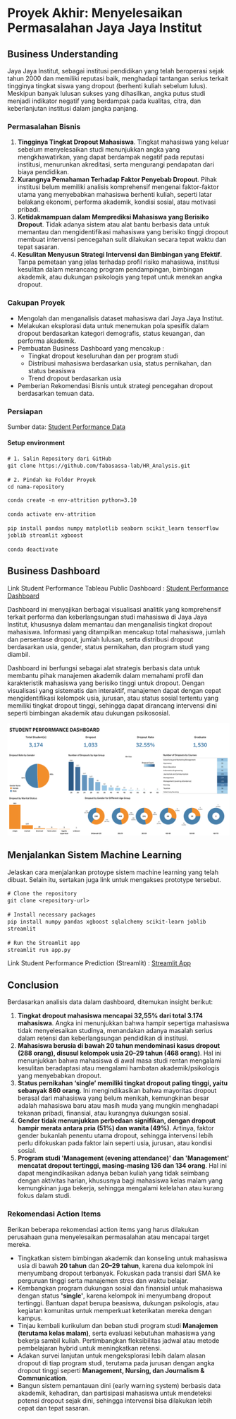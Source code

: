 # Proyek Akhir: Menyelesaikan Permasalahan Jaya Jaya Institut

## Business Understanding

Jaya Jaya Institut, sebagai institusi pendidikan yang telah beroperasi sejak tahun 2000 dan memiliki reputasi baik, menghadapi tantangan serius terkait tingginya tingkat siswa yang dropout (berhenti kuliah sebelum lulus). Meskipun banyak lulusan sukses yang dihasilkan, angka putus studi menjadi indikator negatif yang berdampak pada kualitas, citra, dan keberlanjutan institusi dalam jangka panjang.

### Permasalahan Bisnis

1. **Tingginya Tingkat Dropout Mahasiswa**.
Tingkat mahasiswa yang keluar sebelum menyelesaikan studi menunjukkan angka yang mengkhawatirkan, yang dapat berdampak negatif pada reputasi institusi, menurunkan akreditasi, serta mengurangi pendapatan dari biaya pendidikan.
2. **Kurangnya Pemahaman Terhadap Faktor Penyebab Dropout**.
Pihak institusi belum memiliki analisis komprehensif mengenai faktor-faktor utama yang menyebabkan mahasiswa berhenti kuliah, seperti latar belakang ekonomi, performa akademik, kondisi sosial, atau motivasi pribadi.
3. **Ketidakmampuan dalam Memprediksi Mahasiswa yang Berisiko Dropout**.
Tidak adanya sistem atau alat bantu berbasis data untuk memantau dan mengidentifikasi mahasiswa yang berisiko tinggi dropout membuat intervensi pencegahan sulit dilakukan secara tepat waktu dan tepat sasaran.
4. **Kesulitan Menyusun Strategi Intervensi dan Bimbingan yang Efektif**.
Tanpa pemetaan yang jelas terhadap profil risiko mahasiswa, institusi kesulitan dalam merancang program pendampingan, bimbingan akademik, atau dukungan psikologis yang tepat untuk menekan angka dropout.

### Cakupan Proyek

- Mengolah dan menganalisis dataset mahasiswa dari Jaya Jaya Institut.
- Melakukan eksplorasi data untuk menemukan pola spesifik dalam dropout berdasarkan kategori demografis, status keuangan, dan performa akademik.
- Pembuatan Business Dashboard yang mencakup : 
  - Tingkat dropout keseluruhan dan per program studi
  - Distribusi mahasiswa berdasarkan usia, status pernikahan, dan status beasiswa
  - Trend dropout berdasarkan usia
- Pemberian Rekomendasi Bisnis untuk strategi pencegahan dropout berdasarkan temuan data.

### Persiapan

Sumber data: [Student Performance Data](https://github.com/dicodingacademy/dicoding_dataset/blob/main/students_performance/README.md)

#### Setup environment

```
# 1. Salin Repository dari GitHub
git clone https://github.com/fabasassa-lab/HR_Analysis.git

# 2. Pindah ke Folder Proyek
cd nama-repository
```

```
conda create -n env-attrition python=3.10

conda activate env-attrition

pip install pandas numpy matplotlib seaborn scikit_learn tensorflow joblib streamlit xgboost

conda deactivate
```

## Business Dashboard

Link Student Performance Tableau Public Dashboard : [Student Performance Dashboard](https://public.tableau.com/app/profile/fauzihan.bagus/viz/StudentPerformanceAnalysis_17462562479090/Student)

Dashboard ini menyajikan berbagai visualisasi analitik yang komprehensif terkait performa dan keberlangsungan studi mahasiswa di Jaya Jaya Institut, khususnya dalam memantau dan menganalisis tingkat dropout mahasiswa. Informasi yang ditampilkan mencakup total mahasiswa, jumlah dan persentase dropout, jumlah lulusan, serta distribusi dropout berdasarkan usia, gender, status pernikahan, dan program studi yang diambil.

Dashboard ini berfungsi sebagai alat strategis berbasis data untuk membantu pihak manajemen akademik dalam memahami profil dan karakteristik mahasiswa yang berisiko tinggi untuk dropout. Dengan visualisasi yang sistematis dan interaktif, manajemen dapat dengan cepat mengidentifikasi kelompok usia, jurusan, atau status sosial tertentu yang memiliki tingkat dropout tinggi, sehingga dapat dirancang intervensi dini seperti bimbingan akademik atau dukungan psikososial.

![HR Dashboard](good_sawo-dashboard.png)

## Menjalankan Sistem Machine Learning
Jelaskan cara menjalankan protoype sistem machine learning yang telah dibuat. Selain itu, sertakan juga link untuk mengakses prototype tersebut.

```
# Clone the repository
git clone <repository-url>

# Install necessary packages
pip install numpy pandas xgboost sqlalchemy scikit-learn joblib streamlit

# Run the Streamlit app
streamlit run app.py
```

Link Student Performance Prediction (Streamlit) : [Streamlit App](https://studentperformanceanalysis-n5yfnn72v5g4ukudrcsgem.streamlit.app/)

## Conclusion

Berdasarkan analisis data dalam dashboard, ditemukan insight berikut:

1. **Tingkat dropout mahasiswa mencapai 32,55% dari total 3.174 mahasiswa**.
Angka ini menunjukkan bahwa hampir sepertiga mahasiswa tidak menyelesaikan studinya, menandakan adanya masalah serius dalam retensi dan keberlangsungan pendidikan di institusi.
2. **Mahasiswa berusia di bawah 20 tahun mendominasi kasus dropout (288 orang), disusul kelompok usia 20–29 tahun (468 orang)**.
Hal ini menunjukkan bahwa mahasiswa di awal masa studi rentan mengalami kesulitan beradaptasi atau mengalami hambatan akademik/psikologis yang menyebabkan dropout.
3. **Status pernikahan ‘single’ memiliki tingkat dropout paling tinggi, yaitu sebanyak 860 orang**.
Ini mengindikasikan bahwa mayoritas dropout berasal dari mahasiswa yang belum menikah, kemungkinan besar adalah mahasiswa baru atau masih muda yang mungkin menghadapi tekanan pribadi, finansial, atau kurangnya dukungan sosial.
4. **Gender tidak menunjukkan perbedaan signifikan, dengan dropout hampir merata antara pria (51%) dan wanita (49%)**.
Artinya, faktor gender bukanlah penentu utama dropout, sehingga intervensi lebih perlu difokuskan pada faktor lain seperti usia, jurusan, atau kondisi sosial.
5. **Program studi 'Management (evening attendance)' dan 'Management' mencatat dropout tertinggi, masing-masing 136 dan 134 orang**.
Hal ini dapat mengindikasikan adanya beban kuliah yang tidak seimbang dengan aktivitas harian, khususnya bagi mahasiswa kelas malam yang kemungkinan juga bekerja, sehingga mengalami kelelahan atau kurang fokus dalam studi.

### Rekomendasi Action Items

Berikan beberapa rekomendasi action items yang harus dilakukan perusahaan guna menyelesaikan permasalahan atau mencapai target mereka.

- Tingkatkan sistem bimbingan akademik dan konseling untuk mahasiswa usia di bawah **20 tahun** dan **20–29 tahun**, karena dua kelompok ini menyumbang dropout terbanyak. Fokuskan pada transisi dari SMA ke perguruan tinggi serta manajemen stres dan waktu belajar.
- Kembangkan program dukungan sosial dan finansial untuk mahasiswa dengan status **'single'**, karena kelompok ini menyumbang dropout tertinggi. Bantuan dapat berupa beasiswa, dukungan psikologis, atau kegiatan komunitas untuk memperkuat keterikatan mereka dengan kampus.
- Tinjau kembali kurikulum dan beban studi program studi **Manajemen (terutama kelas malam)**, serta evaluasi kebutuhan mahasiswa yang bekerja sambil kuliah. Pertimbangkan fleksibilitas jadwal atau metode pembelajaran hybrid untuk meningkatkan retensi.
- Adakan survei lanjutan untuk mengeksplorasi lebih dalam alasan dropout di tiap program studi, terutama pada jurusan dengan angka dropout tinggi seperti **Management, Nursing, dan Journalism & Communication**.
- Bangun sistem pemantauan dini (early warning system) berbasis data akademik, kehadiran, dan partisipasi mahasiswa untuk mendeteksi potensi dropout sejak dini, sehingga intervensi bisa dilakukan lebih cepat dan tepat sasaran.
